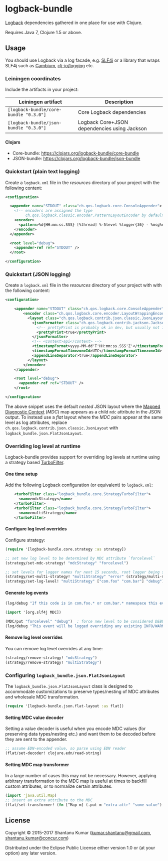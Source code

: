 # logback-bundle

[Logback](http://logback.qos.ch/) dependencies gathered in one place for use with Clojure.

Requires Java 7, Clojure 1.5 or above.


## Usage

You should use Logback via a log facade, e.g. [SLF4j](http://www.slf4j.org/) or
a library that wraps SLF4j such as [Cambium](https://github.com/kumarshantanu/cambium),
[clj-io/logging](https://github.com/clj-io/logging) etc.


### Leiningen coordinates

Include the artifacts in your project:

| Leiningen artifact                     | Description                                  |
|----------------------------------------|----------------------------------------------|
| `[logback-bundle/core-bundle "0.3.0"]` | Core Logback dependencies                    |
| `[logback-bundle/json-bundle "0.3.0"]` | Logback Core+JSON dependencies using Jackson |


#### Clojars

* Core-bundle: https://clojars.org/logback-bundle/core-bundle
* JSON-bundle: https://clojars.org/logback-bundle/json-bundle


### Quickstart (plain text logging)

Create a `logback.xml` file in the _resources_ directory of your project with
the following content:

```xml
<configuration>

  <appender name="STDOUT" class="ch.qos.logback.core.ConsoleAppender">
    <!-- encoders are assigned the type
         ch.qos.logback.classic.encoder.PatternLayoutEncoder by default -->
    <encoder>
      <pattern>%d{HH:mm:ss.SSS} [%thread] %-5level %logger{36} - %msg%n</pattern>
    </encoder>
  </appender>

  <root level="debug">
    <appender-ref ref="STDOUT" />
  </root>

</configuration>
```


### Quickstart (JSON logging)

Create a `logback.xml` file in the _resources_ directory of your project with
with the following content:

```xml
<configuration>

    <appender name="STDOUT" class="ch.qos.logback.core.ConsoleAppender">
        <encoder class="ch.qos.logback.core.encoder.LayoutWrappingEncoder">
          <layout class="ch.qos.logback.contrib.json.classic.JsonLayout">
            <jsonFormatter class="ch.qos.logback.contrib.jackson.JacksonJsonFormatter">
              <!-- prettyPrint is probably ok in dev, but usually not ideal in production: -->
              <prettyPrint>true</prettyPrint>
            </jsonFormatter>
            <!-- <context>api</context> -->
            <timestampFormat>yyyy-MM-dd'T'HH:mm:ss.SSS'Z'</timestampFormat>
            <timestampFormatTimezoneId>UTC</timestampFormatTimezoneId>
            <appendLineSeparator>true</appendLineSeparator>
          </layout>
        </encoder>
    </appender>

    <root level="debug">
      <appender-ref ref="STDOUT" />
    </root>

</configuration>
```

The above snippet uses the default _nested_ JSON layout where the
[Mapped Diagnostic Context](http://logback.qos.ch/manual/mdc.html) (_MDC_) map
appears as a child `mdc` attribute in the JSON output. To instead use a _flat_
layout where the _MDC_ pairs appear at the same level as log attributes,
replace `ch.qos.logback.contrib.json.classic.JsonLayout` with
`logback_bundle.json.FlatJsonLayout`.


### Overriding log level at runtime

Logback-bundle provides support for overriding log levels at runtime using a strategy based
[TurboFilter](https://logback.qos.ch/manual/filters.html#TurboFilter).

#### One time setup

Add the following Logback configuration (or equivalent) to `logback.xml`:

```xml
    <turboFilter class="logback_bundle.core.StrategyTurboFilter">
      <name>mdcStrategy</name>
    </turboFilter>
    <turboFilter class="logback_bundle.core.StrategyTurboFilter">
      <name>multiStrategy</name>
    </turboFilter>
```


#### Configure log level overrides

Configure strategy:

```clojure
(require '[logback-bundle.core.strategy :as strategy])

;; set new log level to be determined by MDC attribute `forcelevel`
(strategy/set-mdc-strategy! "mdcStrategy" "forcelevel")

;; set levels for logger names for next 15 seconds, root logger being set to ERROR
(strategy/set-multi-strategy! "multiStrategy" "error" (strategy/multi-millis-validator 15000))
(strategy/set-log-level! "multiStrategy" ["com.foo" "com.bar"] "debug")
```


#### Generate log events

```clojure
(log/debug "If this code is in com.foo.* or com.bar.* namespace this event will be logged.")

(import '[org.slf4j MDC])

(MDC/put "forcelevel" "debug")  ; force new level to be considered DEBUG
(log/debug "This event will be logged overriding any existing INFO/WARN/ERROR level")
```


#### Remove log level overrides

You can remove log level overrides at any time:

```clojure
(strategy/remove-strategy! "mdcStrategy")
(strategy/remove-strategy! "multiStrategy")
```


### Configuring `logback_bundle.json.FlatJsonLayout`

The `logback_bundle.json.FlatJsonLayout` class is designed to accommodate customizations to preserve types/nesting
of MDC attributes and wholesale MDC transformation.

```clojure
(require '[logback-bundle.json.flat-layout :as flat])
```

#### Setting MDC value decoder

Setting a value decoder is useful when you encode MDC values (for preserving data types/nesting etc.) and want them to
be decoded before they are sent to the appender.

```clojure
;; assume EDN-encoded value, so parse using EDN reader
(flat/set-decoder! clojure.edn/read-string)
```


#### Setting MDC map transformer

In a large number of cases this may not be necessary. However, applying arbitrary transformation to the MDC map is
useful at times to backfill custom attributes, or to normalize certain attributes.

```clojure
(import 'java.util.Map)
;; insert an extra attribute to the MDC
(flat/set-transformer! (fn [^Map m] (.put m "extra-attr" "some value") m))
```


## License

Copyright © 2015-2017 Shantanu Kumar (kumar.shantanu@gmail.com, shantanu.kumar@concur.com)

Distributed under the Eclipse Public License either version 1.0 or (at
your option) any later version.
